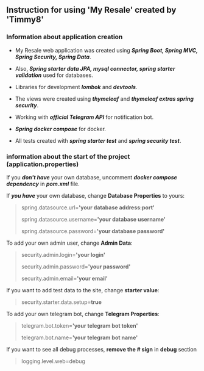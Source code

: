 ## Instruction for using 'My Resale' created by 'Timmy8'

### Information about application creation
- My Resale web application was created using ***Spring Boot, Spring MVC, Spring Security, Spring Data***.

- Also, ***Spring starter data JPA, mysql connector, spring starter validation*** used for databases.

- Libraries for development ***lombok*** and ***devtools***.

- The views were created using ***thymeleaf*** and ***thymeleaf extras spring security***.

- Working with ***official Telegram API*** for notification bot.

- ***Spring docker compose*** for docker.

- All tests created with ***spring starter test*** and ***spring security test***.

### information about the start of the project (application.properties)

If you ***don't have*** your own database, 
uncomment ***docker compose dependency*** in ***pom.xml*** file.

If ***you have*** your own database, change **Database Properties** to yours:
>spring.datasource.url=**'your database address:port'**
> 
> spring.datasource.username=**'your database username'**
> 
> spring.datasource.password=**'your database password'**

To add your own admin user, change **Admin Data**:
>security.admin.login=**'your login'**
> 
> security.admin.password=**'your password'**
> 
> security.admin.email=**'your email'**

If you want to add test data to the site, change **starter value**:
> security.starter.data.setup=**true**


To add your own telegram bot, change **Telegram Properties**:
> telegram.bot.token=**'your telegram bot token'**
> 
> telegram.bot.name=**'your telegram bot name'**

If you want to see all debug processes, **remove the # sign** in **debug** section
> logging.level.web=debug

